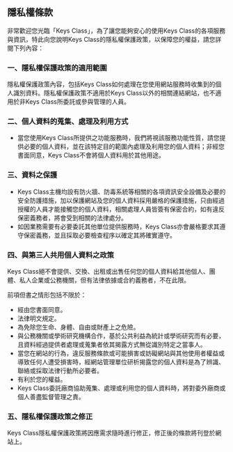 ## 隱私權條款

非常歡迎您光臨「Keys Class」，為了讓您能夠安心的使用Keys Class的各項服務與資訊，特此向您說明Keys Class的隱私權保護政策，以保障您的權益，請您詳閱下列內容：

### 一、隱私權保護政策的適用範圍  

隱私權保護政策內容，包括Keys Class如何處理在您使用網站服務時收集到的個人識別資料。隱私權保護政策不適用於Keys Class以外的相關連結網站，也不適用於非Keys Class所委託或參與管理的人員。

### 二、個人資料的蒐集、處理及利用方式

*   當您使用Keys Class所提供之功能服務時，我們將視該服務功能性質，請您提供必要的個人資料，並在該特定目的範圍內處理及利用您的個人資料；非經您書面同意，Keys Class不會將個人資料用於其他用途。

### 三、資料之保護

*   Keys Class主機均設有防火牆、防毒系統等相關的各項資訊安全設備及必要的安全防護措施，加以保護網站及您的個人資料採用嚴格的保護措施，只由經過授權的人員才能接觸您的個人資料，相關處理人員皆簽有保密合約，如有違反保密義務者，將會受到相關的法律處分。
*   如因業務需要有必要委託其他單位提供服務時，Keys Class亦會嚴格要求其遵守保密義務，並且採取必要檢查程序以確定其將確實遵守。

### 四、與第三人共用個人資料之政策

Keys Class絕不會提供、交換、出租或出售任何您的個人資料給其他個人、團體、私人企業或公務機關，但有法律依據或合約義務者，不在此限。

前項但書之情形包括不限於：

*   經由您書面同意。
*   法律明文規定。
*   為免除您生命、身體、自由或財產上之危險。
*   與公務機關或學術研究機構合作，基於公共利益為統計或學術研究而有必要，且資料經過提供者處理或蒐集者依其揭露方式無從識別特定之當事人。
*   當您在網站的行為，違反服務條款或可能損害或妨礙網站與其他使用者權益或導致任何人遭受損害時，經網站管理單位研析揭露您的個人資料是為了辨識、聯絡或採取法律行動所必要者。
*   有利於您的權益。
*   Keys Class委託廠商協助蒐集、處理或利用您的個人資料時，將對委外廠商或個人善盡監督管理之責。

### 五、隱私權保護政策之修正

Keys Class隱私權保護政策將因應需求隨時進行修正，修正後的條款將刊登於網站上。
